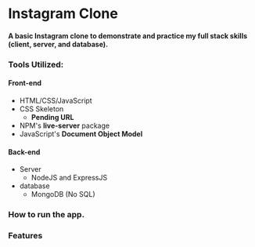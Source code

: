 # Instagram Clone
#### A basic Instagram clone to demonstrate and practice my full stack skills (client, server, and database).

### Tools Utilized:
#### Front-end
* HTML/CSS/JavaScript
* CSS Skeleton
   * **Pending URL**
* NPM's **live-server** package
* JavaScript's **Document Object Model**

#### Back-end
* Server
   * NodeJS and ExpressJS
* database
   * MongoDB (No SQL)
   
### How to run the app.

### Features
